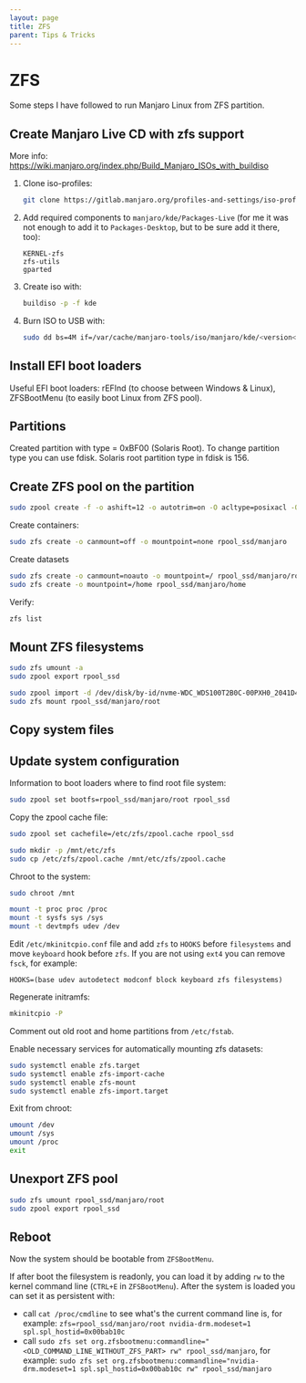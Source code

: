 ```yaml
---
layout: page
title: ZFS
parent: Tips & Tricks
---
```


# ZFS

Some steps I have followed to run Manjaro Linux from ZFS partition.

## Create Manjaro Live CD with zfs support

More info: https://wiki.manjaro.org/index.php/Build_Manjaro_ISOs_with_buildiso

1. Clone iso-profiles:

   ```sh
   git clone https://gitlab.manjaro.org/profiles-and-settings/iso-profiles.git ~/iso-profiles
   ```

2. Add required components to `manjaro/kde/Packages-Live` (for me it was not enough to add it to `Packages-Desktop`, but to be sure add it there, too):

   ```
   KERNEL-zfs
   zfs-utils
   gparted
   ```

3. Create iso with:

   ```sh
   buildiso -p -f kde
   ```

4. Burn ISO to USB with:

   ```sh
   sudo dd bs=4M if=/var/cache/manjaro-tools/iso/manjaro/kde/<version</manjaro-kde-<version>.iso of=/dev/<usb-drive> status=progress oflag=sync
   ```

## Install EFI boot loaders

Useful EFI boot loaders: rEFInd (to choose between Windows & Linux), ZFSBootMenu (to easily boot Linux from ZFS pool).

## Partitions

Created partition with type = 0xBF00 (Solaris Root). To change partition type you can use fdisk. Solaris root partition type in fdisk is 156.

## Create ZFS pool on the partition

```sh
sudo zpool create -f -o ashift=12 -o autotrim=on -O acltype=posixacl -O xattr=sa -O atime=off -O relatime=off -O recordsize=256k -O dnodesize=auto -O normalization=formD -O mountpoint=none -O canmount=off -O devices=off -O compression=zstd-3 rpool_ssd /dev/disk/by-id/nvme-WDC_WDS100T2B0C-00PXH0_2041D4801869-part5
```
Create containers:

```sh
sudo zfs create -o canmount=off -o mountpoint=none rpool_ssd/manjaro
```

Create datasets

```sh
sudo zfs create -o canmount=noauto -o mountpoint=/ rpool_ssd/manjaro/root
sudo zfs create -o mountpoint=/home rpool_ssd/manjaro/home
```

Verify:

```sh
zfs list
```

## Mount ZFS filesystems

```sh
sudo zfs umount -a
sudo zpool export rpool_ssd

sudo zpool import -d /dev/disk/by-id/nvme-WDC_WDS100T2B0C-00PXH0_2041D4801869-part5 -R /mnt rpool_ssd
sudo zfs mount rpool_ssd/manjaro/root
```

## Copy system files

## Update system configuration

Information to boot loaders where to find root file system:

```sh
sudo zpool set bootfs=rpool_ssd/manjaro/root rpool_ssd
```

Copy the zpool cache file:

```sh
sudo zpool set cachefile=/etc/zfs/zpool.cache rpool_ssd

sudo mkdir -p /mnt/etc/zfs
sudo cp /etc/zfs/zpool.cache /mnt/etc/zfs/zpool.cache
```

Chroot to the system:

```sh
sudo chroot /mnt

mount -t proc proc /proc
mount -t sysfs sys /sys
mount -t devtmpfs udev /dev
```

Edit `/etc/mkinitcpio.conf` file and add `zfs` to `HOOKS` before `filesystems` and move `keyboard` hook before `zfs`. If you are not using `ext4` you can remove `fsck`, for example:

```
HOOKS=(base udev autodetect modconf block keyboard zfs filesystems)
```

Regenerate initramfs:

```sh
mkinitcpio -P
```

Comment out old root and home partitions from `/etc/fstab`.

Enable necessary services for automatically mounting zfs datasets:

```sh
sudo systemctl enable zfs.target
sudo systemctl enable zfs-import-cache
sudo systemctl enable zfs-mount
sudo systemctl enable zfs-import.target
```

Exit from chroot:

```sh
umount /dev
umount /sys
umount /proc
exit
```

## Unexport ZFS pool

```sh
sudo zfs umount rpool_ssd/manjaro/root
sudo zpool export rpool_ssd
```

## Reboot

Now the system should be bootable from `ZFSBootMenu`.

If after boot the filesystem is readonly, you can load it by adding `rw` to the kernel command line (`CTRL+E` in `ZFSBootMenu`). After the system is loaded you can set it as persistent with:

- call `cat /proc/cmdline` to see what's the current command line is, for example: `zfs=rpool_ssd/manjaro/root nvidia-drm.modeset=1 spl.spl_hostid=0x00bab10c`
- call `sudo zfs set org.zfsbootmenu:commandline="<OLD_COMMAND_LINE_WITHOUT_ZFS_PART> rw" rpool_ssd/manjaro`, for example: `sudo zfs set org.zfsbootmenu:commandline="nvidia-drm.modeset=1 spl.spl_hostid=0x00bab10c rw" rpool_ssd/manjaro`

